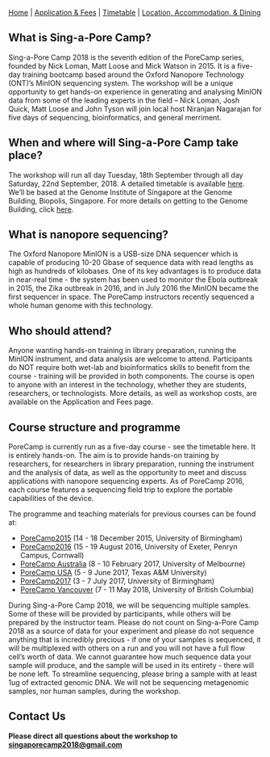 [Home](index.md) | [Application & Fees](application.md) | [Timetable](timetable.md) | [Location, Accommodation, & Dining](location.md)

## What is Sing-a-Pore Camp?
Sing-a-Pore Camp 2018 is the seventh edition of the PoreCamp series, founded by Nick Loman, Matt Loose and Mick Watson in 2015. It is a five-day training bootcamp based around the Oxford Nanopore Technology (ONT)’s MinION sequencing system. The workshop will be a unique opportunity to get hands-on experience in generating and analysing MinION data from some of the leading experts in the field – Nick Loman, Josh Quick, Matt Loose and John Tyson will join local host Niranjan Nagarajan for five days of sequencing, bioinformatics, and general merriment.

## When and where will Sing-a-Pore Camp take place?
The workshop will run all day Tuesday, 18th September through all day Saturday, 22nd September, 2018. A detailed timetable is available [here](timetable.md). We’ll be based at the Genome Institute of Singapore at the Genome Building, Biopolis, Singapore. For more details on getting to the Genome Building, click [here](location.md).

## What is nanopore sequencing?
The Oxford Nanopore MinION is a USB-size DNA sequencer which is capable of producing 10-20 Gbase of sequence data with read lengths as high as hundreds of kilobases. One of its key advantages is to produce data in near-real time - the system has been used to monitor the Ebola outbreak in 2015, the Zika outbreak in 2016, and in July 2016 the MinION became the first sequencer in space. The PoreCamp instructors recently sequenced a whole human genome with this technology.

## Who should attend?
Anyone wanting hands-on training in library preparation, running the MinION instrument, and data analysis are welcome to attend. Participants do NOT require both wet-lab and bioinformatics skills to benefit from the course - training will be provided in both components. The course is open to anyone with an interest in the technology, whether they are students, researchers, or technologists. More details, as well as workshop costs, are available on the Application and Fees page.

## Course structure and programme
PoreCamp is currently run as a five-day course - see the timetable here. It is entirely hands-on. The aim is to provide hands-on training by researchers, for researchers in library preparation, running the instrument and the analysis of data, as well as the opportunity to meet and discuss applications with nanopore sequencing experts. As of PoreCamp 2016, each course features a sequencing field trip to explore the portable capabilities of the device.

The programme and teaching materials for previous courses can be found at:
  * <a href="https://porecamp.github.io/2015/index.html" target="_blank">PoreCamp2015</a> (14 - 18 December 2015, University of Birmingham)
  * <a href="https://porecamp.github.io/2016/index.html" target="_blank">PoreCamp2016</a> (15 - 19 August 2016, University of Exeter, Penryn Campus, Cornwall)
  * <a href="https://porecamp-au.github.io/" target="_blank">PoreCamp Australia</a> (8 - 10 February 2017, University of Melbourne)
  * <a href="http://www.txgen.tamu.edu/porecamp_usa/" target="_blank">PoreCamp USA</a> (5 - 9 June 2017, Texas A&M University)
  * <a href="https://porecamp.github.io/2017/index.html" target="_blank">PoreCamp2017</a> (3 - 7 July 2017, University of Birmingham)
  * <a href="https://porecamp.github.io/vancouver/index.html" target="_blank">PoreCamp Vancouver</a> (7 - 11 May 2018, University of British Columbia)

During Sing-a-Pore Camp 2018, we will be sequencing multiple samples. Some of these will be provided by participants, while others will be prepared by the instructor team. Please do not count on Sing-a-Pore Camp 2018 as a source of data for your experiment and please do not sequence anything that is incredibly precious - if one of your samples is sequenced, it will be multiplexed with others on a run and you will not have a full flow cell’s worth of data. We cannot guarantee how much sequence data your sample will produce, and the sample will be used in its entirety - there will be none left. To streamline sequencing, please bring a sample with at least 1ug of extracted genomic DNA. We will not be sequencing metagenomic samples, nor human samples, during the workshop.

## Contact Us
**Please direct all questions about the workshop to [singaporecamp2018@gmail.com](singaporecamp2018@gmail.com)**